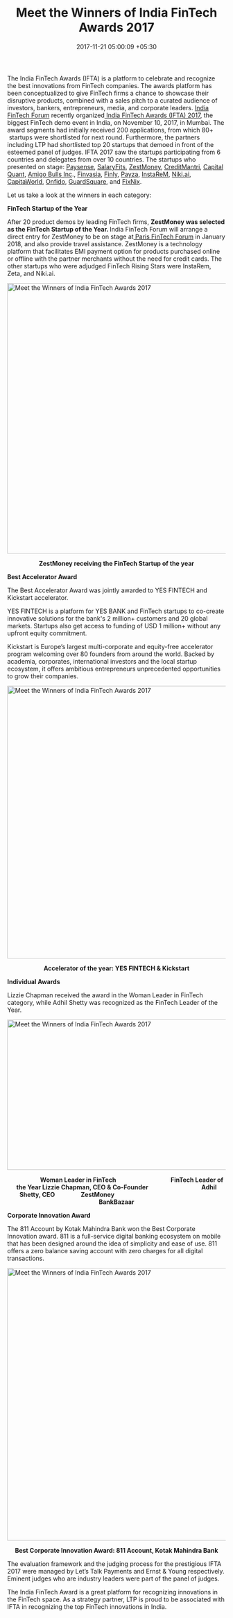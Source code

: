 ﻿---
title: Meet the Winners of India FinTech Awards 2017
date: 2017-11-21 05:00:09 +05:30
categories:
- Fintech
- News
tags:
- Amigo Bulls Inc.
- Asia
- Capital Quant
- CapitaWorld
- CreditMantri
- Europe
- Finly
- Finvasia
- FixNix
- GuardSquare
- India
- Instarem
- news
- Niki.ai
- Onfido
- PaySense
- payza
- SalaryFits
- US
- ZestMoney
- Zeta
category:
- Fintech
- News
layout: post
type: post
status: publish
Markets:
- Amigo Bulls Inc.
- Asia
- Capital Quant
- CapitaWorld
- CreditMantri
- Europe
- Finly
- Finvasia
- FixNix
- GuardSquare
- India
- Instarem
- news
- Niki.ai
- Onfido
- PaySense
- payza
- SalaryFits
- US
- ZestMoney
- Zeta
Person: MEDICI Team
---

<p>The India FinTech Awards (IFTA) is a platform to celebrate and recognize the best innovations from FinTech companies. The awards platform has been conceptualized to give FinTech firms a chance to showcase their disruptive products, combined with a sales pitch to a curated audience of investors, bankers, entrepreneurs, media, and corporate leaders. <a href="https://indiafintech.com/forum/">India FinTech Forum</a> recently organized<a href="https://indiafintech.com/"> India FinTech Awards (IFTA) 2017</a>, the biggest FinTech demo event in India, on November 10, 2017, in Mumbai. The award segments had initially received 200 applications, from which 80+  startups were shortlisted for next round. Furthermore, the partners including LTP had shortlisted top 20 startups that demoed in front of the esteemed panel of judges. IFTA 2017 saw the startups participating from 6 countries and delegates from over 10 countries. The startups who presented on stage: <a href="https://www.gopaysense.com/">Paysense</a>, <a href="http://www.salaryfits.com/">SalaryFits</a>, <a href="https://zestmoney.in/">ZestMoney</a>, <a href="https://www.creditmantri.com/">CreditMantri</a>, <a href="http://www.capquant.com/">Capital Quant</a>, <a href="https://amigobulls.com/">Amigo Bulls Inc</a>., <a href="https://www.finvasia.com/">Finvasia</a>, <a href="https://www.finly.io/">Finly</a>, <a href="https://www.payza.com/">Payza</a>, <a href="https://www.instarem.com/">InstaReM</a>, <a href="https://niki.ai/">Niki.ai</a>, <a href="https://www.capitaworld.com/">CapitaWorld</a>, <a href="https://onfido.com/">Onfido</a>, <a href="https://www.guardsquare.com/en">GuardSquare</a>, and <a href="https://fixnix.co/">FixNix</a>.</p>
<p>Let us take a look at the winners in each category:</p>
<p><b>FinTech Startup of the Year </b></p>
<p>After 20 product demos by leading FinTech firms, <b>ZestMoney was selected as the FinTech Startup of the Year. </b>India FinTech Forum will arrange a direct entry for ZestMoney to be on stage at<a href="http://parisfintechforum.com/"> Paris FinTech Forum</a> in January 2018, and also provide travel assistance. ZestMoney is a technology platform that facilitates EMI payment option for products purchased online or offline with the partner merchants without the need for credit cards. The other startups who were adjudged FinTech Rising Stars were InstaRem, Zeta, and Niki.ai.</p>
<p><img class="aligncenter size-full wp-image-28488" src="https://s3-us-west-2.amazonaws.com/go-medici/uploads/2017/11/IN1.png" alt=" Meet the Winners of India FinTech Awards 2017" width="1315" height="624" /></p>
<p style="text-align: center;"><b>ZestMoney receiving the FinTech Startup of the year</b></p>
<p><b>Best Accelerator Award</b></p>
<p>The Best Accelerator Award was jointly awarded to YES FINTECH and Kickstart accelerator. </p>
<p>YES FINTECH is a platform for YES BANK and FinTech startups to co-create innovative solutions for the bank's 2 million+ customers and 20 global markets. Startups also get access to funding of USD 1 million+ without any upfront equity commitment.</p>
<p>Kickstart is Europe’s largest multi-corporate and equity-free accelerator program welcoming over 80 founders from around the world. Backed by academia, corporates, international investors and the local startup ecosystem, it offers ambitious entrepreneurs unprecedented opportunities to grow their companies.</p>
<p><img class="aligncenter size-full wp-image-28489" src="https://s3-us-west-2.amazonaws.com/go-medici/uploads/2017/11/IN2.png" alt=" Meet the Winners of India FinTech Awards 2017" width="942" height="629" /></p>
<p style="text-align: center;"><b>Accelerator of the year: YES FINTECH &amp; Kickstart </b></p>
<p><b>Individual Awards</b></p>
<p>Lizzie Chapman received the award in the Woman Leader in FinTech category, while Adhil Shetty was recognized as the FinTech Leader of the Year.</p>
<p><img class="aligncenter size-full wp-image-28494" src="https://s3-us-west-2.amazonaws.com/go-medici/uploads/2017/11/IN111.png" alt=" Meet the Winners of India FinTech Awards 2017" width="1000" height="347" /></p>
<p style="text-align: center;">                 <strong> Woman Leader in FinTech                                      FinTech Leader of the Year
</strong><strong>Lizzie Chapman, CEO &amp; Co-Founder                                     Adhil Shetty, CEO
</strong><strong>                 ZestMoney                                                                      BankBazaar</strong></p>
<p><b>Corporate Innovation Award</b></p>
<p>The 811 Account by Kotak Mahindra Bank won the Best Corporate Innovation award. 811 is a full-service digital banking ecosystem on mobile that has been designed around the idea of simplicity and ease of use. 811 offers a zero balance saving account with zero charges for all digital transactions.</p>
<p><img class="aligncenter size-full wp-image-28487" src="https://s3-us-west-2.amazonaws.com/go-medici/uploads/2017/11/IN5.png" alt=" Meet the Winners of India FinTech Awards 2017" width="944" height="629" /></p>
<p style="text-align: center;"><strong>Best Corporate Innovation Award: 811 Account, Kotak Mahindra Bank</strong></p>
<p>The evaluation framework and the judging process for the prestigious IFTA 2017 were managed by Let’s Talk Payments and Ernst &amp; Young respectively. Eminent judges who are industry leaders were part of the panel of judges.</p>
<p>The India FinTech Award is a great platform for recognizing innovations in the FinTech space. As a strategy partner, LTP is proud to be associated with IFTA in recognizing the top FinTech innovations in India.</p>
